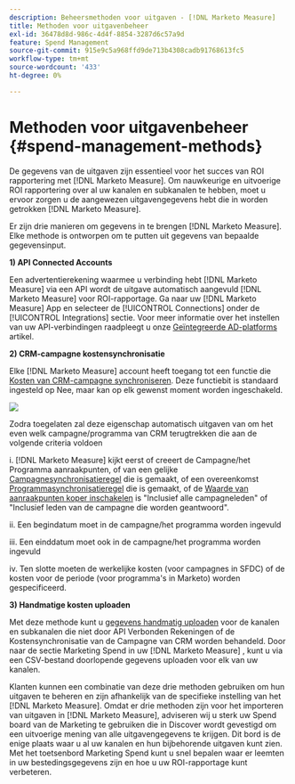 ```yaml
---
description: Beheersmethoden voor uitgaven - [!DNL Marketo Measure]
title: Methoden voor uitgavenbeheer
exl-id: 36478d8d-986c-4d4f-8854-3287d6c57a9d
feature: Spend Management
source-git-commit: 915e9c5a968ffd9de713b4308cadb91768613fc5
workflow-type: tm+mt
source-wordcount: '433'
ht-degree: 0%

---
```


# Methoden voor uitgavenbeheer {#spend-management-methods}

De gegevens van de uitgaven zijn essentieel voor het succes van ROI rapportering met [!DNL Marketo Measure]. Om nauwkeurige en uitvoerige ROI rapportering over al uw kanalen en subkanalen te hebben, moet u ervoor zorgen u de aangewezen uitgavengegevens hebt die in worden getrokken [!DNL Marketo Measure].

Er zijn drie manieren om gegevens in te brengen [!DNL Marketo Measure]. Elke methode is ontworpen om te putten uit gegevens van bepaalde gegevensinput.

**1) API Connected Accounts**

Een advertentierekening waarmee u verbinding hebt [!DNL Marketo Measure] via een API wordt de uitgave automatisch aangevuld [!DNL Marketo Measure] voor ROI-rapportage. Ga naar uw [!DNL Marketo Measure] App en selecteer de [!UICONTROL Connections] onder de [!UICONTROL Integrations] sectie. Voor meer informatie over het instellen van uw API-verbindingen raadpleegt u onze [Geïntegreerde AD-platforms](/help/api-connections/utilizing-marketo-measures-api-connections/integrated-ad-platforms.md#how-to-connect-ad-platforms) artikel.

**2) CRM-campagne kostensynchronisatie**

Elke [!DNL Marketo Measure] account heeft toegang tot een functie die [Kosten van CRM-campagne synchroniseren](/help/marketing-spend/spend-management/crm-campaign-costs.md#availability). Deze functiebit is standaard ingesteld op Nee, maar kan op elk gewenst moment worden ingeschakeld.

![](assets/spend-management-methods-1.png)

Zodra toegelaten zal deze eigenschap automatisch uitgaven van om het even welk campagne/programma van CRM terugtrekken die aan de volgende criteria voldoen

i. [!DNL Marketo Measure] kijkt eerst of creeert de Campagne/het Programma aanraakpunten, of van een gelijke [Campagnesynchronisatieregel](/help/channel-tracking-and-setup/offline-channels/custom-campaign-sync.md) die is gemaakt, of een overeenkomst [Programmasynchronisatieregel](/help/marketo-measure-and-marketo/marketo-measure-integrations-with-marketo/marketo-engage-programs-integration.md) die is gemaakt, of de [Waarde van aanraakpunten koper inschakelen](/help/channel-tracking-and-setup/offline-channels/legacy-processes/syncing-offline-campaigns.md#how-to-create-a-campaign-and-sync-buyer-touchpoints) is &quot;Inclusief alle campagneleden&quot; of &quot;Inclusief leden van de campagne die worden geantwoord&quot;.

ii. Een begindatum moet in de campagne/het programma worden ingevuld

iii. Een einddatum moet ook in de campagne/het programma worden ingevuld

iv. Ten slotte moeten de werkelijke kosten (voor campagnes in SFDC) of de kosten voor de periode (voor programma&#39;s in Marketo) worden gespecificeerd.

**3) Handmatige kosten uploaden**

Met deze methode kunt u [gegevens handmatig uploaden](/help/marketing-spend/spend-management/marketing-channel-costs.md#uploading-marketing-costs) voor de kanalen en subkanalen die niet door API Verbonden Rekeningen of de Kostensynchronisatie van de Campagne van CRM worden behandeld. Door naar de sectie Marketing Spend in uw [!DNL Marketo Measure] , kunt u via een CSV-bestand doorlopende gegevens uploaden voor elk van uw kanalen.

Klanten kunnen een combinatie van deze drie methoden gebruiken om hun uitgaven te beheren en zijn afhankelijk van de specifieke instelling van het [!DNL Marketo Measure]. Omdat er drie methoden zijn voor het importeren van uitgaven in [!DNL Marketo Measure], adviseren wij u sterk uw Spend board van de Marketing te gebruiken die in Discover wordt gevestigd om een uitvoerige mening van alle uitgavengegevens te krijgen. Dit bord is de enige plaats waar u al uw kanalen en hun bijbehorende uitgaven kunt zien. Met het toetsenbord Marketing Spend kunt u snel bepalen waar er leemten in uw bestedingsgegevens zijn en hoe u uw ROI-rapportage kunt verbeteren.

